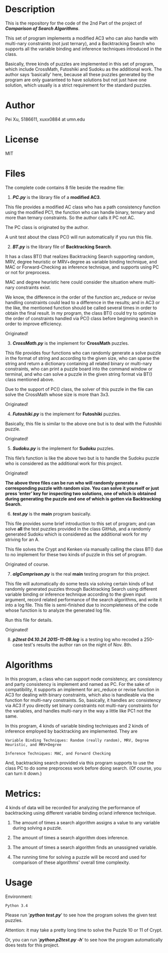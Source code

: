 # Description

This is the repository for the code of the 2nd Part of the project of _**Comparison of Search Algorithms**_.

This set of program implements a modified AC3 who can also handle with multi-nary constraints (not just ternary), and a Backtracking Search who supports all the variable binding and inference techniques introduced in the class.

Basically, three kinds of puzzles are implemented in this set of program, which include CrossMath, Futoshiki and Sudoku as the additional work. The author says ‘basically’ here, because all these puzzles generated by the program are only guaranteed to have solutions but not just have one solution, which usually is a strict requirement for the standard puzzles.

# Author
Pei Xu, 5186611, xuxx0884 at umn.edu

# License
MIT

# Files
The complete code contains 8 file beside the readme file:

  1. _**PC.py**_ is the library file of a **modified AC3**.
  
  This file provides a modified AC class who has a path consistency function using the modified PC1, the function who can handle binary, ternary and more than ternary constraints. So the author calls it PC not AC.
  
  The PC class is originated by the author.

  A unit test about the class PC() will run automatically if you run this file.
    
  2. _**BT.py**_ is the library file of **Backtracking Search**.
  
  It has a class BT() that realizes Backtracking Search supporting random, MRV, degree heuristic or MRV+degree as variable binding technique, and MAC or Forward-Checking as inference technique, and supports using PC or not for preprocess.
  
  MAC and degree heuristic here could consider the situation where multi-nary constraints exist.
  
  We know, the difference in the order of the function arc_reduce or revise handling constraints could lead to a difference in the results; and in AC3 or the like, the mentioned function should be called several times in order to obtain the final result. In my program, the class BT() could try to optimize  the order of constraints handled via PC() class before beginning search in order to improve efficiency.
  
  Originated!
    
  3. _**CrossMath.py**_ is the implement for **CrossMath** puzzles.

  This file provides four functions who can randomly generate a solve puzzle in the format of string and according to the given size, who can sparse the string and return a dictionary containing all related binary or multi-nary constraints, who can print a puzzle board into the command window or terminal, and who can solve a puzzle in the given string format via BT() class mentioned above.

  Due to the support of PC() class, the solver of this puzzle in the file can solve the CrossMath whose size is more than 3x3.
  
  Originated!
    
  4. _**Futoshiki.py**_ is the implement for **Futoshiki** puzzles.

  Basically, this file is similar to the above one but is to deal with the Futoshiki puzzle.
  
  Originated!

  5. _**Sudoku.py**_ is the implement for **Sudoku** puzzles.
  
  This file’s function is like the above two but is to handle the Sudoku puzzle who is considered as the additional work for this project.
  
  Originated!

   **The above three files can be run who will randomly generate a corresponding puzzle with random size. You can solve it yourself or just press ‘enter’ key for inspecting two solutions, one of which is obtained during generating the puzzle and one of which is gotten via Backtracking Search.**

    
  6. _**test.py**_ is the **main** program basically.
  
  This file provides some brief introduction to this set of program; and can solve **all** the test puzzles provided in the class GitHub, and a randomly generated Sudoku which is considered as the additional work for my striving for an A.

  This file solves the Crypt and Kenken via manually calling the class BT() due to no implement for these two kinds of puzzle in this set of program. 
  
    
   Originated of course.
  
  7. _**algComprison.py**_ is the real **main** testing program for this project.
  
  This file will automatically do some tests via solving certain kinds of but randomly generated puzzles through Backtracking Search using different variable binding or inference technique according to the given input argument, record related performance of the search algorithms, and write it into a log file. This file is semi-finished due to incompleteness of the code whose function is to analyze the generated log file.

   Run this file for details.
   
   Originated!

  8. _**p2test 04.10.24 2015-11-09.log**_ is a testing log who recoded a 250-case test's results the author ran on the night of Nov. 8th.

# Algorithms
In this program, a class who can support node consistency, arc consistency and party consistency is implement and named as PC. For the sake of compatibility, it supports an implement for arc_reduce or revise function in AC3 for dealing with binary constraints, which also is handleable via the function for multi-nary constraints. So, basically, it handles arc consistency via AC3 if you directly set binary constraints not multi-nary constraints for the variables, and handles multi-nary in the way a little like PC1 not the same. 

In this program, 4 kinds of variable binding techniques and 2 kinds of inference employed by backtracking are implemented. They are
 
    Variable Binding Techniques: Random (really random), MRV, Degree Heuristic, and MRV+Degree
    
    Inference Techniques: MAC, and Forward Checking

And, backtracking search provided via this program supports to use the class PC to do some preprocess work before doing search. (Of course, you can turn it down.)

# Metrics:
   4 kinds of data will be recorded for analyzing the performance of backtracking using different variable binding or/and inference technique.

  1. The amount of times a search algorithm assigns a value to any variable during solving a puzzle.

  2. The amount of times a search algorithm does inference.

  3. The amount of times a search algorithm finds an unassigned variable.

  4. The running time for solving a puzzle will be record and used for comparison of these algorithms' overall time complexity.

# Usage

Environment:

    Python 3.4
  
Please run '_**python test.py**_' to see how the program solves the given test puzzles.

Attention: it may take a pretty long time to solve the Puzzle 10 or 11 of Crypt.

Or, you can run '_**python p2test.py -h**_’ to see how the program automatically does tests for this project.


